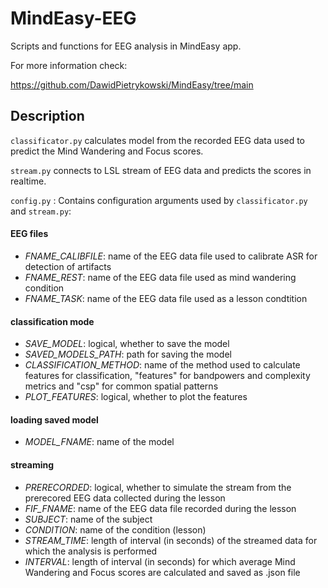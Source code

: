 # MindEasy-EEG
Scripts and functions for EEG analysis in MindEasy app.

For more information check: 

https://github.com/DawidPietrykowski/MindEasy/tree/main

## Description

`classificator.py` calculates model from the recorded EEG data used to predict the Mind Wandering and Focus scores.

`stream.py` connects to LSL stream of EEG data and predicts the scores in realtime.

`config.py` : Contains configuration arguments used by `classificator.py` and `stream.py`:


#### EEG files
* *FNAME_CALIBFILE*: name of the EEG data file used to calibrate ASR for detection of artifacts
* *FNAME_REST*: name of the EEG data file used as mind wandering condition
* *FNAME_TASK*: name of the EEG data file used as a lesson condtition

#### classification mode
* *SAVE_MODEL*: logical, whether to save the model
* *SAVED_MODELS_PATH*: path for saving the model
* *CLASSIFICATION_METHOD*: name of the method used to calculate features for classification, "features" for bandpowers and complexity metrics and "csp" for common spatial patterns 
* *PLOT_FEATURES*: logical, whether to plot the features

#### loading saved model 
* *MODEL_FNAME*: name of the model

#### streaming
* *PRERECORDED*: logical, whether to simulate the stream from the prerecored EEG data collected during the lesson
* *FIF_FNAME*: name of the EEG data file recorded during the lesson
* *SUBJECT*: name of the subject
* *CONDITION*: name of the condition (lesson)
* *STREAM_TIME*: length of interval (in seconds) of the streamed data for which the analysis is performed 
* *INTERVAL*: length of interval (in seconds) for which average Mind Wandering and Focus scores are calculated and saved as .json file


